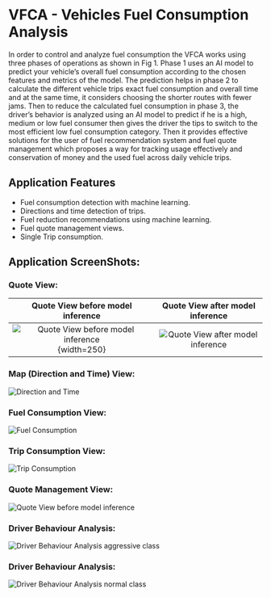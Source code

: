 # VFCA - Vehicles Fuel Consumption Analysis

In order to control and analyze fuel consumption the VFCA works using three phases of operations as
shown in Fig 1. Phase 1 uses an AI model to predict your vehicle’s overall fuel consumption
according to the chosen features and metrics of the model. The prediction helps in phase 2 to
calculate the different vehicle trips exact fuel consumption and overall time and at the same time,
it considers choosing the shorter routes with fewer jams. Then to reduce the calculated fuel
consumption in phase 3, the driver’s behavior is analyzed using an AI model to predict if he is a
high, medium or low fuel consumer then gives the driver the tips to switch to the most efficient low
fuel consumption category. Then it provides effective solutions for the user of fuel recommendation
system and fuel quote management which proposes a way for tracking usage effectively and
conservation of money and the used fuel across daily vehicle trips.

## Application Features

- Fuel consumption detection with machine learning.
- Directions and time detection of trips.
- Fuel reduction recommendations using machine learning.
- Fuel quote management views.
- Single Trip consumption.

## Application ScreenShots:

### Quote View:

Quote View before model inference            |  Quote View after model inference
:-------------------------:|:-------------------------:
![Quote View before model inference](assets/images/s1.jpg){width=250}  |  ![Quote View after model inference](assets/images/s3.jpg)



### Map (Direction and Time) View:

![Direction and Time](assets/images/s2.jpg)


### Fuel Consumption View:

![Fuel Consumption](assets/images/s4.jpg)


### Trip Consumption View:

![Trip Consumption](assets/images/s5.jpg)

### Quote Management View:

![Quote View before model inference](assets/images/s6.jpg)


### Driver Behaviour Analysis:

![Driver Behaviour Analysis aggressive class](assets/images/s7.jpg)


### Driver Behaviour Analysis:

![Driver Behaviour Analysis normal class](assets/images/s8.jpg)